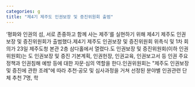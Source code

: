 ```yaml
---
categories: g
title: "제4기 제주도 인권보장 및 증진위원회 출범"
---
```

‘평화와 인권의 섬, 서로 존중하고 함께 사는 제주’를 실현하기 위해 제4기 제주도 인권보장 및 증진위원회가 출범했다.제4기 제주도 인권보장 및 증진위원회 위촉식 및 1차 회의가 23일 제주도청 본관 2층 삼다홀에서 열렸다.도 인권보장 및 증진위원회(이하 인권위원회)는 도 인권보장 및 증진 기본계획, 인권헌장, 인권교육, 인권보고서 등 인권 주요정책과 인권침해 예방 등에 대한 자문‧심의 역할을 한다.인권위원회는 "제주도 인권보장 및 증진에 관한 조례"에 따라 추천‧공모 및 심사과정을 거쳐 선정된 분야별 인권관련 단체 추천 7명, 학